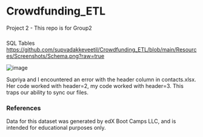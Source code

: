# Crowdfunding_ETL
Project 2 - This repo is for Group2
### 
SQL Tables [
](https://github.com/supvadakkeveetil/Crowdfunding_ETL/blob/main/Resources/Screenshots/Schema.png?raw=true)https://github.com/supvadakkeveetil/Crowdfunding_ETL/blob/main/Resources/Screenshots/Schema.png?raw=true

![image](https://github.com/supvadakkeveetil/Crowdfunding_ETL/assets/144635564/ab687ff6-dd7b-4569-bab3-14d675ee66c4)

Supriya and I encountered an error with the header column in contacts.xlsx. Her code worked with header=2, my code worked with header=3. This traps our ability to sync our files.

### References
Data for this dataset was generated by edX Boot Camps LLC, and is intended for educational purposes only.